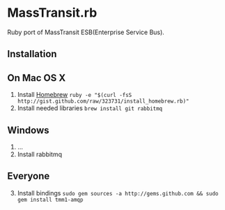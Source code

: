 MassTransit.rb
==============

Ruby port of MassTransit ESB(Enterprise Service Bus). 

Installation
------------

On Mac OS X
-----------
1. Install [Homebrew](http://wiki.github.com/mxcl/homebrew/installation) 
`ruby -e "$(curl -fsS http://gist.github.com/raw/323731/install_homebrew.rb)"` 
2. Install needed libraries `brew install git rabbitmq`

Windows
-------
1. ...
2. Install rabbitmq

Everyone
--------
3. Install bindings `sudo gem sources -a http://gems.github.com && sudo gem install tmm1-amqp`
